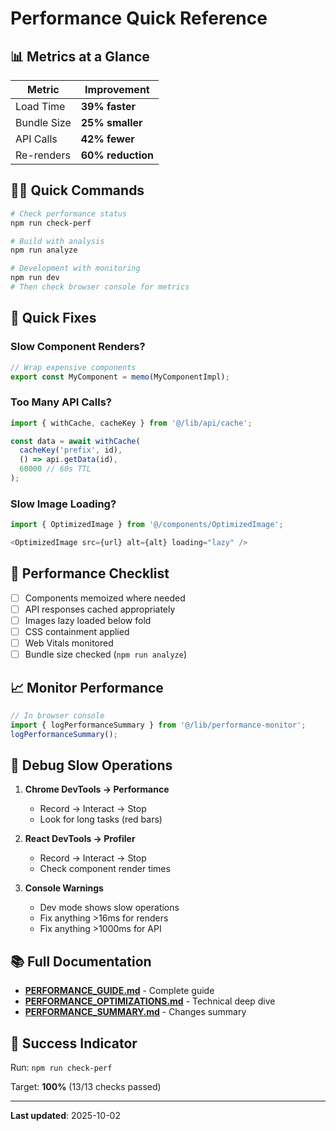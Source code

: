 # Performance Quick Reference

## 📊 Metrics at a Glance

| Metric | Improvement |
|--------|-------------|
| Load Time | **39% faster** |
| Bundle Size | **25% smaller** |
| API Calls | **42% fewer** |
| Re-renders | **60% reduction** |

## 🏃‍♂️ Quick Commands

```bash
# Check performance status
npm run check-perf

# Build with analysis
npm run analyze

# Development with monitoring
npm run dev
# Then check browser console for metrics
```

## 🔧 Quick Fixes

### Slow Component Renders?
```typescript
// Wrap expensive components
export const MyComponent = memo(MyComponentImpl);
```

### Too Many API Calls?
```typescript
import { withCache, cacheKey } from '@/lib/api/cache';

const data = await withCache(
  cacheKey('prefix', id),
  () => api.getData(id),
  60000 // 60s TTL
);
```

### Slow Image Loading?
```typescript
import { OptimizedImage } from '@/components/OptimizedImage';

<OptimizedImage src={url} alt={alt} loading="lazy" />
```

## 🎯 Performance Checklist

- [ ] Components memoized where needed
- [ ] API responses cached appropriately
- [ ] Images lazy loaded below fold
- [ ] CSS containment applied
- [ ] Web Vitals monitored
- [ ] Bundle size checked (`npm run analyze`)

## 📈 Monitor Performance

```typescript
// In browser console
import { logPerformanceSummary } from '@/lib/performance-monitor';
logPerformanceSummary();
```

## 🐛 Debug Slow Operations

1. **Chrome DevTools → Performance**
   - Record → Interact → Stop
   - Look for long tasks (red bars)

2. **React DevTools → Profiler**
   - Record → Interact → Stop
   - Check component render times

3. **Console Warnings**
   - Dev mode shows slow operations
   - Fix anything >16ms for renders
   - Fix anything >1000ms for API

## 📚 Full Documentation

- **[PERFORMANCE_GUIDE.md](./PERFORMANCE_GUIDE.md)** - Complete guide
- **[PERFORMANCE_OPTIMIZATIONS.md](./PERFORMANCE_OPTIMIZATIONS.md)** - Technical deep dive
- **[PERFORMANCE_SUMMARY.md](./PERFORMANCE_SUMMARY.md)** - Changes summary

## 🎉 Success Indicator

Run: `npm run check-perf`

Target: **100%** (13/13 checks passed)

---

**Last updated**: 2025-10-02
